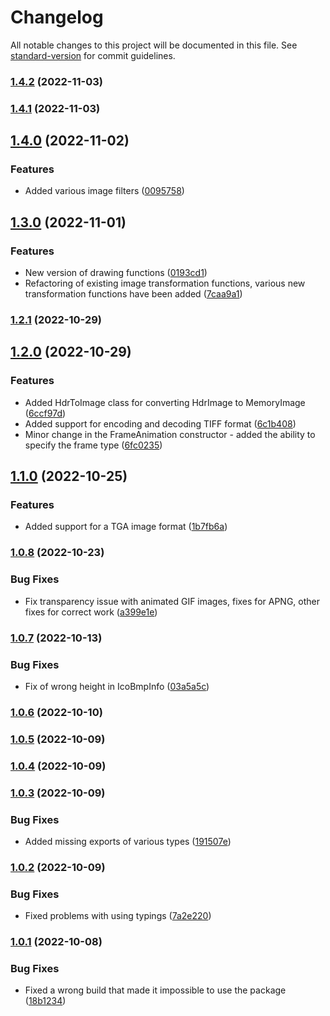 # Changelog

All notable changes to this project will be documented in this file. See [standard-version](https://github.com/conventional-changelog/standard-version) for commit guidelines.

### [1.4.2](https://github.com/yegor-pelykh/image-in-browser/compare/v1.4.1...v1.4.2) (2022-11-03)

### [1.4.1](https://github.com/yegor-pelykh/image-in-browser/compare/v1.4.0...v1.4.1) (2022-11-03)

## [1.4.0](https://github.com/yegor-pelykh/image-in-browser/compare/v1.3.0...v1.4.0) (2022-11-02)


### Features

* Added various image filters ([0095758](https://github.com/yegor-pelykh/image-in-browser/commit/0095758cb7452b37f48a768c1ef16f92ed5b132d))

## [1.3.0](https://github.com/yegor-pelykh/image-in-browser/compare/v1.2.1...v1.3.0) (2022-11-01)


### Features

* New version of drawing functions ([0193cd1](https://github.com/yegor-pelykh/image-in-browser/commit/0193cd1fd0f6046c60a9575dfc3b89d8ccc8fdb5))
* Refactoring of existing image transformation functions, various new transformation functions have been added ([7caa9a1](https://github.com/yegor-pelykh/image-in-browser/commit/7caa9a1a25bffe9ec618e9e9e05cf6dea79056fc))

### [1.2.1](https://github.com/yegor-pelykh/image-in-browser/compare/v1.2.0...v1.2.1) (2022-10-29)

## [1.2.0](https://github.com/yegor-pelykh/image-in-browser/compare/v1.1.0...v1.2.0) (2022-10-29)


### Features

* Added HdrToImage class for converting HdrImage to MemoryImage ([6ccf97d](https://github.com/yegor-pelykh/image-in-browser/commit/6ccf97d571a7e69eb42a04cd689fa00db1f5d52f))
* Added support for encoding and decoding TIFF format ([6c1b408](https://github.com/yegor-pelykh/image-in-browser/commit/6c1b4082faea90a9e47804bff9f74b0031c99e97))
* Minor change in the FrameAnimation constructor - added the ability to specify the frame type ([6fc0235](https://github.com/yegor-pelykh/image-in-browser/commit/6fc0235dafa0437ba8d2872a47d67d18404f2e82))

## [1.1.0](https://github.com/yegor-pelykh/image-in-browser/compare/v1.0.8...v1.1.0) (2022-10-25)


### Features

* Added support for a TGA image format ([1b7fb6a](https://github.com/yegor-pelykh/image-in-browser/commit/1b7fb6a4ad5664c65b9c231178c2292c94e25ef4))

### [1.0.8](https://github.com/yegor-pelykh/image-in-browser/compare/v1.0.7...v1.0.8) (2022-10-23)


### Bug Fixes

* Fix transparency issue with animated GIF images, fixes for APNG, other fixes for correct work ([a399e1e](https://github.com/yegor-pelykh/image-in-browser/commit/a399e1e70d1ad1a54c02ab24800f70508a7863a4))

### [1.0.7](https://github.com/yegor-pelykh/image-in-browser/compare/v1.0.6...v1.0.7) (2022-10-13)


### Bug Fixes

* Fix of wrong height in IcoBmpInfo ([03a5a5c](https://github.com/yegor-pelykh/image-in-browser/commit/03a5a5c72039e3cd8452e2a0d3acd92096373fd3))

### [1.0.6](https://github.com/yegor-pelykh/image-in-browser/compare/v1.0.5...v1.0.6) (2022-10-10)

### [1.0.5](https://github.com/yegor-pelykh/image-in-browser/compare/v1.0.4...v1.0.5) (2022-10-09)

### [1.0.4](https://github.com/yegor-pelykh/image-in-browser/compare/v1.0.3...v1.0.4) (2022-10-09)

### [1.0.3](https://github.com/yegor-pelykh/image-in-browser/compare/v1.0.2...v1.0.3) (2022-10-09)


### Bug Fixes

* Added missing exports of various types ([191507e](https://github.com/yegor-pelykh/image-in-browser/commit/191507edbf36dbf762f1e899c7bf8edbe0429b62))

### [1.0.2](https://github.com/yegor-pelykh/image-in-browser/compare/v1.0.1...v1.0.2) (2022-10-09)


### Bug Fixes

* Fixed problems with using typings ([7a2e220](https://github.com/yegor-pelykh/image-in-browser/commit/7a2e2205999f89ae217a033957e7ec2b783f6b8d))

### [1.0.1](https://github.com/yegor-pelykh/image-in-browser/compare/v1.0.0...v1.0.1) (2022-10-08)


### Bug Fixes

* Fixed a wrong build that made it impossible to use the package ([18b1234](https://github.com/yegor-pelykh/image-in-browser/commit/18b123425d2edfeacbd88dcd283a12bba393e3f7))

